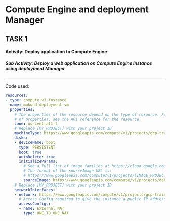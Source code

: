 # Compute Engine and deployment Manager 

## TASK 1

#### Activity: Deploy application to Compute Engine

##### Sub Activity: Deploy a web application on Compute Engine Instance using deployment Manager
---

Code used:

```yaml
resources:
- type: compute.v1.instance
  name: mukund-deployment-vm
  properties:
    # The properties of the resource depend on the type of resource. For a list
    # of properties, see the API reference for the resource.
    zone: us-central1-f
    # Replace [MY_PROJECT] with your project ID
    machineType: https://www.googleapis.com/compute/v1/projects/gcp-training-01-303001/zones/us-central1-f/machineTypes/f1-micro
    disks:
    - deviceName: boot
      type: PERSISTENT
      boot: true
      autoDelete: true
      initializeParams:
        # See a full list of image families at https://cloud.google.com/compute/docs/images#os-compute-support
        # The format of the sourceImage URL is: 
        # https://www.googleapis.com/compute/v1/projects/[IMAGE_PROJECT]/global/images/family/[FAMILY_NAME]
        sourceImage: https://www.googleapis.com/compute/v1/projects/debian-cloud/global/images/family/debian-9
    # Replace [MY_PROJECT] with your project ID
    networkInterfaces:
    - network: https://www.googleapis.com/compute/v1/projects/gcp-training-01-303001/global/networks/default
      # Access Config required to give the instance a public IP address
      accessConfigs:
      - name: External NAT
        type: ONE_TO_ONE_NAT
```
